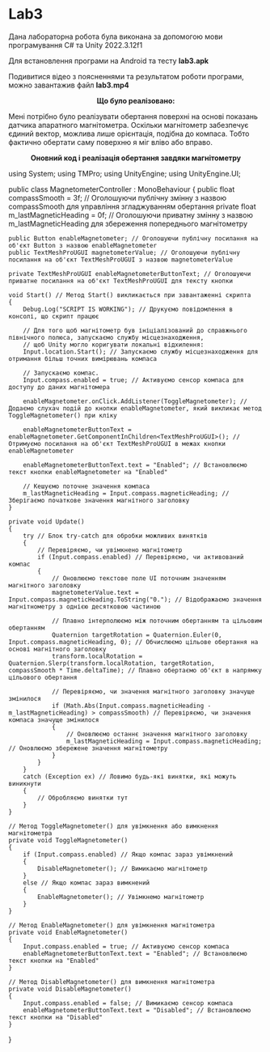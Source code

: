 # Lab3

Дана лабораторна робота була виконана за допомогою мови програмування C# та Unity 2022.3.12f1

Для встановлення програми на Android та тесту **lab3.apk**

Подивитися відео з поясненнями та результатом роботи програми, можно завантажив файл **lab3.mp4**

<div align="center">

**Що було реалізовано:**

</div>

Мені потрібно було реалізувати обертання поверхні на основі показань датчика апаратного магнітометра. Оскільки магнітометр забезпечує єдиний вектор, можлива лише орієнтація, подібна до компаса. 
Тобто фактично обертати саму поверхню я міг вліво або вправо.

<div align="center">

**Оновний код і реалізація обертання завдяки магнітометру**

</div>

using System; 
using TMPro; 
using UnityEngine;
using UnityEngine.UI; 

public class MagnetometerController : MonoBehaviour 
{
    public float compassSmooth = 3f; // Оголошуючи публічну змінну з назвою compassSmooth для управління згладжуванням обертання
    private float m_lastMagneticHeading = 0f; // Оголошуючи приватну змінну з назвою m_lastMagneticHeading для збереження попереднього магнітометру

    public Button enableMagnetometer; // Оголошуючи публічну посилання на об'єкт Button з назвою enableMagnetometer
    public TextMeshProUGUI magnetometerValue; // Оголошуючи публічну посилання на об'єкт TextMeshProUGUI з назвою magnetometerValue

    private TextMeshProUGUI enableMagnetometerButtonText; // Оголошуючи приватне посилання на об'єкт TextMeshProUGUI для тексту кнопки

    void Start() // Метод Start() викликається при завантаженні скрипта
    {
        Debug.Log("SCRIPT IS WORKING"); // Друкуємо повідомлення в консолі, що скрипт працює

        // Для того щоб магнітометр був ініціалізований до справжнього північного полюса, запускаємо службу місцезнаходження,
        // щоб Unity могло коригувати локальні відхилення:
        Input.location.Start(); // Запускаємо службу місцезнаходження для отримання більш точних вимірювань компаса

        // Запускаємо компас.
        Input.compass.enabled = true; // Активуємо сенсор компаса для доступу до даних магнітомера

        enableMagnetometer.onClick.AddListener(ToggleMagnetometer); // Додаємо слухач подій до кнопки enableMagnetometer, який викликає метод ToggleMagnetometer() при кліку

        enableMagnetometerButtonText = enableMagnetometer.GetComponentInChildren<TextMeshProUGUI>(); // Отримуємо посилання на об'єкт TextMeshProUGUI в межах кнопки enableMagnetometer

        enableMagnetometerButtonText.text = "Enabled"; // Встановлюємо текст кнопки enableMagnetometer на "Enabled"

        // Кешуємо поточне значення компаса
        m_lastMagneticHeading = Input.compass.magneticHeading; // Зберігаємо початкове значення магнітного заголовку
    }

    private void Update()
    {
        try // Блок try-catch для обробки можливих винятків
        {
            // Перевіряємо, чи увімкнено магнітометр
            if (Input.compass.enabled) // Перевіряємо, чи активований компас
            {
                // Оновлюємо текстове поле UI поточним значенням магнітного заголовку
                magnetometerValue.text = Input.compass.magneticHeading.ToString("0."); // Відображаємо значення магнітнометру з однією десятковою частиною

                // Плавно інтерполюємо між поточним обертанням та цільовим обертанням
                Quaternion targetRotation = Quaternion.Euler(0, Input.compass.magneticHeading, 0); // Обчислюємо цільове обертання на основі магнітного заголовку
                transform.localRotation = Quaternion.Slerp(transform.localRotation, targetRotation, compassSmooth * Time.deltaTime); // Плавно обертаємо об'єкт в напрямку цільового обертання

                // Перевіряємо, чи значення магнітного заголовку значуще змінилося
                if (Math.Abs(Input.compass.magneticHeading - m_lastMagneticHeading) > compassSmooth) // Перевіряємо, чи значення компаса значуще змінилося
                {
                    // Оновлюємо останнє значення магнітного заголовку
                    m_lastMagneticHeading = Input.compass.magneticHeading; // Оновлюємо збережене значення магнітометру
                }
            }
        }
        catch (Exception ex) // Ловимо будь-які винятки, які можуть виникнути
        {
            // Обробляємо винятки тут
        }
    }

    // Метод ToggleMagnetometer() для увімкнення або вимкнення магнітометра
    private void ToggleMagnetometer()
    {
        if (Input.compass.enabled) // Якщо компас зараз увімкнений
        {
            DisableMagnetometer(); // Вимикаємо магнітометр
        }
        else // Якщо компас зараз вимкнений
        {
            EnableMagnetometer(); // Увімкнемо магнітометр
        }
    }

    // Метод EnableMagnetometer() для увімкнення магнітометра
    private void EnableMagnetometer()
    {
        Input.compass.enabled = true; // Активуємо сенсор компаса
        enableMagnetometerButtonText.text = "Enabled"; // Встановлюємо текст кнопки на "Enabled"
    }

    // Метод DisableMagnetometer() для вимкнення магнітометра
    private void DisableMagnetometer()
    {
        Input.compass.enabled = false; // Вимикаємо сенсор компаса
        enableMagnetometerButtonText.text = "Disabled"; // Встановлюємо текст кнопки на "Disabled"
    }
}



